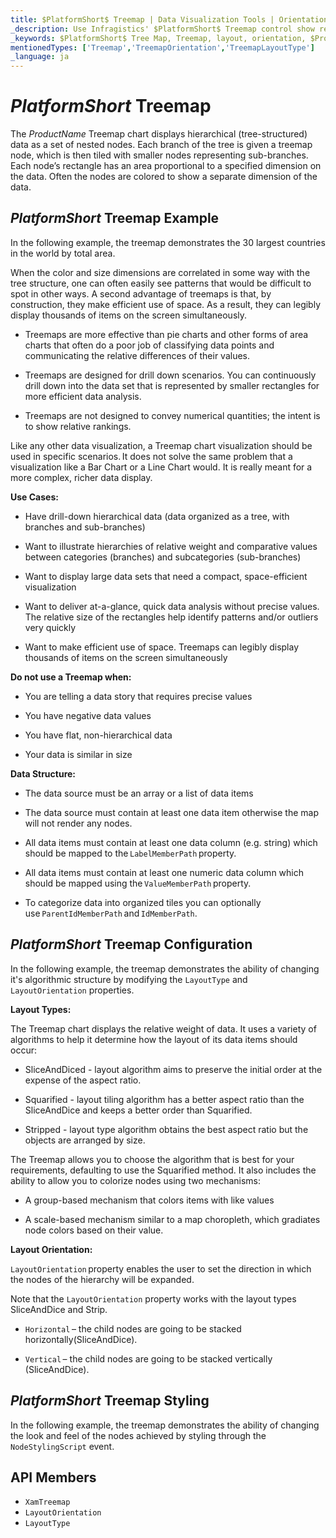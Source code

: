 ```yaml
---
title: $PlatformShort$ Treemap | Data Visualization Tools | Orientation | Layout | Data Binding | Infragistics
_description: Use Infragistics' $PlatformShort$ Treemap control show relative weighting of data points at more than one level supporting strip, squarified, and slice-and-dice algorithms. Learn about $ProductName$ treemap!
_keywords: $PlatformShort$ Tree Map, Treemap, layout, orientation, $ProductName$, Infragistics
mentionedTypes: ['Treemap','TreemapOrientation','TreemapLayoutType']
_language: ja
---
```

# $PlatformShort$ Treemap
The $ProductName$ Treemap chart displays hierarchical (tree-structured) data as a set of nested nodes. Each branch of the tree is given a treemap node, which is then tiled with smaller nodes representing sub-branches. Each node’s rectangle has an area proportional to a specified dimension on the data. Often the nodes are colored to show a separate dimension of the data.

## $PlatformShort$ Treemap Example

In the following example, the treemap demonstrates the 30 largest countries in the world by total area.

<code-view style="height: 600px"
           data-demos-base-url="{environment:dvDemosBaseUrl}"
           iframe-src="{environment:dvDemosBaseUrl}/charts/tree-map-overview"
           alt="$PlatformShort$ Treemap Example"
           github-src="charts/tree-map/overview">
</code-view>

<div class="divider--half"></div>

When the color and size dimensions are correlated in some way with the tree structure, one can often easily see patterns that would be difficult to spot in other ways. A second advantage of treemaps is that, by construction, they make efficient use of space. As a result, they can legibly display thousands of items on the screen simultaneously.

- Treemaps are more effective than pie charts and other forms of area charts that often do a poor job of classifying data points and communicating the relative differences of their values.

- Treemaps are designed for drill down scenarios. You can continuously drill down into the data set that is represented by smaller rectangles for more efficient data analysis.

- Treemaps are not designed to convey numerical quantities; the intent is to show relative rankings.

Like any other data visualization, a Treemap chart visualization should be used in specific scenarios. It does not solve the same problem that a visualization like a Bar Chart or a Line Chart would. It is really meant for a more complex, richer data display.

<b>Use Cases:</b>

- Have drill-down hierarchical data (data organized as a tree, with branches and sub-branches)

- Want to illustrate hierarchies of relative weight and comparative values between categories (branches) and subcategories (sub-branches)

- Want to display large data sets that need a compact, space-efficient visualization

- Want to deliver at-a-glance, quick data analysis without precise values. The relative size of the rectangles help identify patterns and/or outliers very quickly

- Want to make efficient use of space. Treemaps can legibly display thousands of items on the screen simultaneously

<b>Do not use a Treemap when:</b>

- You are telling a data story that requires precise values

- You have negative data values

- You have flat, non-hierarchical data

- Your data is similar in size

<b>Data Structure:</b>

- The data source must be an array or a list of data items

- The data source must contain at least one data item otherwise the map will not render any nodes.

- All data items must contain at least one data column (e.g. string) which should be mapped to the `LabelMemberPath` property.

- All data items must contain at least one numeric data column which should be mapped using the `ValueMemberPath` property.
- To categorize data into organized tiles you can optionally use `ParentIdMemberPath` and `IdMemberPath`.

## $PlatformShort$ Treemap Configuration

In the following example, the treemap demonstrates the ability of changing it's algorithmic structure by modifying the `LayoutType` and `LayoutOrientation` properties.

<code-view style="height: 600px"
           data-demos-base-url="{environment:dvDemosBaseUrl}"
           iframe-src="{environment:dvDemosBaseUrl}/charts/tree-map-layout-configuration"
           alt="$PlatformShort$ Treemap Layout Configuration"
           github-src="charts/tree-map/layout-configuration">
</code-view>

<div class="divider--half"></div>

<b>Layout Types:</b>

The Treemap chart displays the relative weight of data. It uses a variety of algorithms to help it determine how the layout of its data items should occur:

- SliceAndDiced - layout algorithm aims to preserve the initial order at the expense of the aspect ratio.

- Squarified - layout tiling algorithm has a better aspect ratio than the SliceAndDice and keeps a better order than Squarified.

- Stripped - layout type algorithm obtains the best aspect ratio but the objects are arranged by size.

The Treemap allows you to choose the algorithm that is best for your requirements, defaulting to use the Squarified method. It also includes the ability to allow you to colorize nodes using two mechanisms:

- A group-based mechanism that colors items with like values

- A scale-based mechanism similar to a map choropleth, which gradiates node colors based on their value.

<b>Layout Orientation:</b>

`LayoutOrientation` property enables the user to set the direction in which the nodes of the hierarchy will be expanded.

Note that the `LayoutOrientation` property works with the layout types SliceAndDice and Strip.

- `Horizontal` – the child nodes are going to be stacked horizontally(SliceAndDice).

- `Vertical` – the child nodes are going to be stacked vertically (SliceAndDice).

## $PlatformShort$ Treemap Styling

In the following example, the treemap demonstrates the ability of changing the look and feel of the nodes achieved by styling through the `NodeStylingScript` event.

<code-view style="height: 600px"
           data-demos-base-url="{environment:dvDemosBaseUrl}"
           iframe-src="{environment:dvDemosBaseUrl}/charts/tree-map-styling"
           alt="$PlatformShort$ Treemap Styling"
           github-src="charts/tree-map/styling">
</code-view>

<div class="divider--half"></div>

## API Members
- `XamTreemap`
- `LayoutOrientation`
- `LayoutType`

